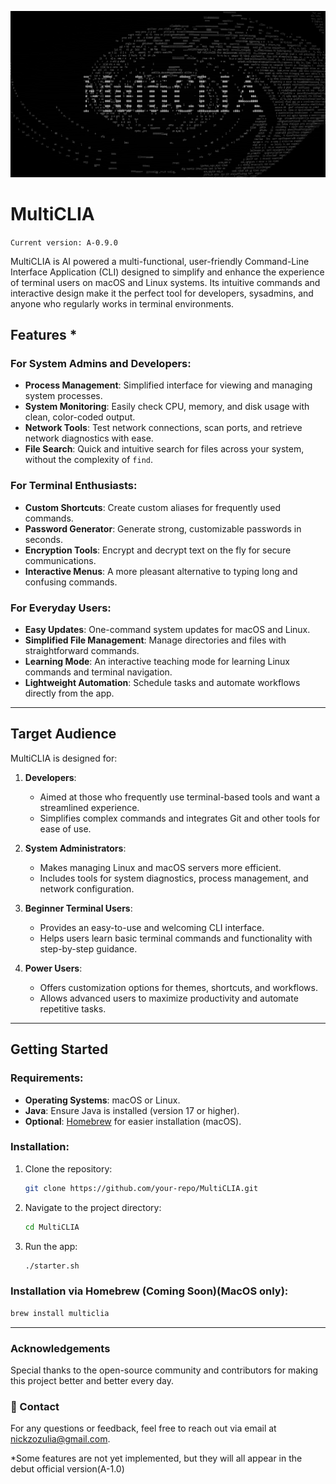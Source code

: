 ![](images/MultiCLIA.b&w.2k.jpg)


# MultiCLIA

`Current version: A-0.9.0`

MultiCLIA is AI powered a multi-functional, user-friendly Command-Line Interface Application (CLI) designed to simplify and enhance the experience of terminal users on macOS and Linux systems. Its intuitive commands and interactive design make it the perfect tool for developers, sysadmins, and anyone who regularly works in terminal environments.

##  Features *

### For System Admins and Developers:
- **Process Management**: Simplified interface for viewing and managing system processes.
- **System Monitoring**: Easily check CPU, memory, and disk usage with clean, color-coded output.
- **Network Tools**: Test network connections, scan ports, and retrieve network diagnostics with ease.
- **File Search**: Quick and intuitive search for files across your system, without the complexity of `find`.

### For Terminal Enthusiasts:
- **Custom Shortcuts**: Create custom aliases for frequently used commands.
- **Password Generator**: Generate strong, customizable passwords in seconds.
- **Encryption Tools**: Encrypt and decrypt text on the fly for secure communications.
- **Interactive Menus**: A more pleasant alternative to typing long and confusing commands.

### For Everyday Users:
- **Easy Updates**: One-command system updates for macOS and Linux.
- **Simplified File Management**: Manage directories and files with straightforward commands.
- **Learning Mode**: An interactive teaching mode for learning Linux commands and terminal navigation.
- **Lightweight Automation**: Schedule tasks and automate workflows directly from the app.

---

##  Target Audience

MultiCLIA is designed for:

1. **Developers**:
   - Aimed at those who frequently use terminal-based tools and want a streamlined experience.
   - Simplifies complex commands and integrates Git and other tools for ease of use.

2. **System Administrators**:
   - Makes managing Linux and macOS servers more efficient.
   - Includes tools for system diagnostics, process management, and network configuration.

3. **Beginner Terminal Users**:
   - Provides an easy-to-use and welcoming CLI interface.
   - Helps users learn basic terminal commands and functionality with step-by-step guidance.

4. **Power Users**:
   - Offers customization options for themes, shortcuts, and workflows.
   - Allows advanced users to maximize productivity and automate repetitive tasks.

---

## Getting Started

### Requirements:
- **Operating Systems**: macOS or Linux.
- **Java**: Ensure Java is installed (version 17 or higher).
- **Optional**: [Homebrew](https://brew.sh/) for easier installation (macOS).

### Installation:
1. Clone the repository:
   ```bash
   git clone https://github.com/your-repo/MultiCLIA.git
   ```
2. Navigate to the project directory:
   ```bash
   cd MultiCLIA
   ```
3. Run the app:
   ```bash
   ./starter.sh
   ```
###  Installation via Homebrew (Coming Soon)(MacOS only):
   ```bash
   brew install multiclia
   ```

---

### Acknowledgements

Special thanks to the open-source community and contributors for making this project better and better every day.

### 📧 Contact

For any questions or feedback, feel free to reach out via email at nickzozulia@gmail.com.

*Some features are not yet implemented, but they will all appear in the debut official version(A-1.0) 
